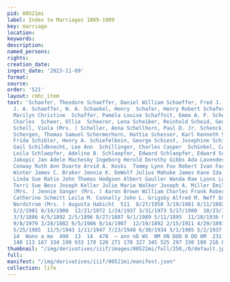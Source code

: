 ```yaml
---
pid: 00521mi
label: Index to Marriages 1869-1989
key: marriage
location: 
keywords: 
description: 
named_persons: 
rights: 
creation_date: 
ingest_date: '2023-11-09'
format: 
source: 
order: '521'
layout: cmhc_item
text: 'Schaefer, Theodore Schaeffer, Daniel William Schaeffer, Fred J. Schaeffer,
  J. A. Schaeffer, W. A. Schaekel, Henry  Schafer, Henry Robert Schafer, Lily R.  Schaffer,
  Marilyn Christine  Schaffer, Pamela Louise Schaffnit, Emma A. P. Scheel, Sophia  Scheer,
  Charles  Scheer, Ollie  Scheerer, Lena Scheiber, Reinhold Scheid, Geoffrey Alan
  Schell, Viola (Mrs. ) Scheller, Anna Schellhorn, Paul D. Jr. Schenck, William B.
  Schergen, Thomas Samuel Schermerhorn, Hattie Schesser, Karl Kenneth Scheunemann,
  Frida Schibler, Henry A. Schiefelbein, George Schiest, Josephine Schieven, Barbara
  Gail Schildknecht, Lee Ann  Schillinger, Charles Casper  Schinkel, Carl Schinkel,
  Leila Schlaepfer, Adeline B. Schlaepfer, Edward Schlaepfer, Edward Schlaepfer, Feder  Johanna
  Jakopic Jan Adele Machesky Ingeborg Herold Dorothy Gibbs Ada Lavender Catherine
  Conway Ruth Ann Duarte Arvid A. Koski  Tommy Lynn Fox Robert Ivan Farrell Gustave
  Winter James C. Braker Jennie K. DeWolf Julius Mahuke James Kane Ida L. Ralston
  Linda Sue Ratio John Thomas Hodgson Albert Gauller Wanda Rae Lyons Lou E. Kramer
  Terri Sue Bess Joseph Keller Julie Marie Walker Joseph A. Miller Emily Morrison
  (Mrs. ) Jennie Sanger (Mrs. ) Aaron Brown William Charles Frank Robert Edward Welker  Melba
  Catherine Schmitt Leila M. Connelly John L. Grigsby Alfred M. Neff Emma Koch Anna
  Nordstrom (Mrs. ) Augusta Habicht  511  8/27/1950 3/19/1981 8/11/1892 9/15/1937
  5/2/1901 8/14/1900  12/21/1972 1/24/1937 3/31/1973 5/17/1980  10/23/1901 2/4/1891
  3/3/1886 4/5/1892 2/5/1896 8/27/1887 9/1/1989 5/11/1895  11/10/1936 9/24/1970 1/20/1930
  9/8/1979 3/28/1882 9/5/1986 8/14/1907  12/19/1892 2/15/1911 4/29/1891 8/17/1982
  5/25/1985  11/5/1943 1/11/1947 7/23/1948 6/30/1934 5/1/1905 5/2/1937  10/8/1898  14  14
  14  Wann a mo  490  13  14  478  — ann nD WS  NM ON DOO 0 OO OM  231  80 195 356
  148 113 167 334 190 933 170 120 271 178 327 345 525 297 330 180 216 862 '
thumbnail: "/img/derivatives/iiif/images/00521mi/full/250,/0/default.jpg"
full: 
manifest: "/img/derivatives/iiif/00521mi/manifest.json"
collection: life
---
```

